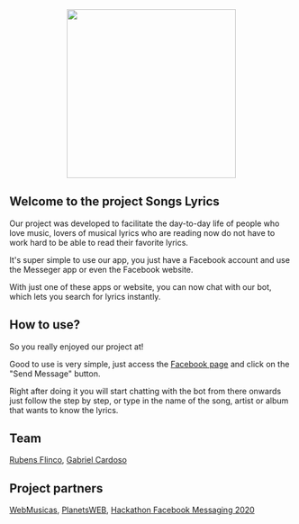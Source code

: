 <center> <img src="https://i.imgur.com/30Gk6uz.png" height="300px" /> </center>

## Welcome to the project Songs Lyrics
Our project was developed to facilitate the day-to-day life of people who love music, lovers of musical lyrics who are reading now do not have to work hard to be able to read their favorite lyrics.

It's super simple to use our app, you just have a Facebook account and use the Messeger app or even the Facebook website.

With just one of these apps or website, you can now chat with our bot, which lets you search for lyrics instantly.

## How to use?

So you really enjoyed our project at!

Good to use is very simple, just access the <a href="https://www.facebook.com/Songs-Lyrics-107056764364443" target="_blank">Facebook page</a> and click on the "Send Message" button.

Right after doing it you will start chatting with the bot from there onwards just follow the step by step, or type in the name of the song, artist or album that wants to know the lyrics.

## Team

<p>
    <a href="https://github.com/JotinhaBR" target="_blank">Rubens Flinco</a>, 
    <a href="https://github.com/gcmartins11" target="_blank">Gabriel Cardoso</a>
</p>


## Project partners

<p>
    <a href="https://webmusicas.com/" target="_blank">WebMusicas</a>, 
    <a href="https://planetsweb.com.br/" target="_blank">PlanetsWEB</a>, 
    <a href="https://fbmessaging1.devpost.com/" target="_blank">Hackathon Facebook Messaging 2020</a>
</p>
